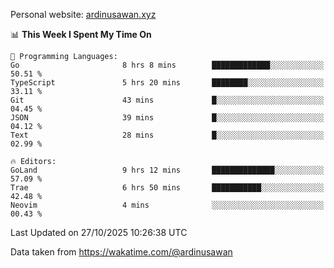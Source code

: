 Personal website: [ardinusawan.xyz](https://ardinusawan.xyz)

<!--START_SECTION:waka-->
📊 **This Week I Spent My Time On** 

```text
💬 Programming Languages: 
Go                       8 hrs 8 mins        █████████████░░░░░░░░░░░░   50.51 % 
TypeScript               5 hrs 20 mins       ████████░░░░░░░░░░░░░░░░░   33.11 % 
Git                      43 mins             █░░░░░░░░░░░░░░░░░░░░░░░░   04.45 % 
JSON                     39 mins             █░░░░░░░░░░░░░░░░░░░░░░░░   04.12 % 
Text                     28 mins             █░░░░░░░░░░░░░░░░░░░░░░░░   02.99 % 

🔥 Editors: 
GoLand                   9 hrs 12 mins       ██████████████░░░░░░░░░░░   57.09 % 
Trae                     6 hrs 50 mins       ███████████░░░░░░░░░░░░░░   42.48 % 
Neovim                   4 mins              ░░░░░░░░░░░░░░░░░░░░░░░░░   00.43 % 
```


 Last Updated on 27/10/2025 10:26:38 UTC
<!--END_SECTION:waka-->
Data taken from https://wakatime.com/@ardinusawan

